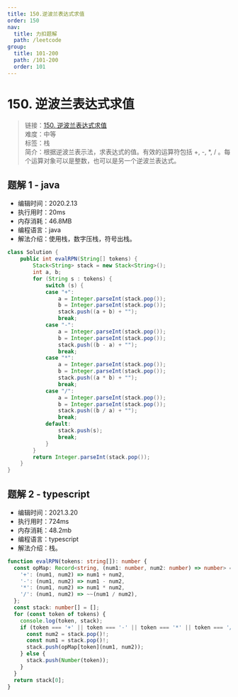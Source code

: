 ```yaml
---
title: 150.逆波兰表达式求值
order: 150
nav:
  title: 力扣题解
  path: /leetcode
group:
  title: 101-200
  path: /101-200
  order: 101
---
```


# 150. 逆波兰表达式求值

> 链接：[150. 逆波兰表达式求值](https://leetcode-cn.com/problems/evaluate-reverse-polish-notation/)  
> 难度：中等  
> 标签：栈  
> 简介：根据逆波兰表示法，求表达式的值。有效的运算符包括 +, -, \*, / 。每个运算对象可以是整数，也可以是另一个逆波兰表达式。

## 题解 1 - java

- 编辑时间：2020.2.13
- 执行用时：20ms
- 内存消耗：46.8MB
- 编程语言：java
- 解法介绍：使用栈，数字压栈，符号出栈。

```java
class Solution {
    public int evalRPN(String[] tokens) {
        Stack<String> stack = new Stack<String>();
		int a, b;
		for (String s : tokens) {
			switch (s) {
			case "+":
				a = Integer.parseInt(stack.pop());
				b = Integer.parseInt(stack.pop());
				stack.push((a + b) + "");
				break;
			case "-":
				a = Integer.parseInt(stack.pop());
				b = Integer.parseInt(stack.pop());
				stack.push((b - a) + "");
				break;
			case "*":
				a = Integer.parseInt(stack.pop());
				b = Integer.parseInt(stack.pop());
				stack.push((a * b) + "");
				break;
			case "/":
				a = Integer.parseInt(stack.pop());
				b = Integer.parseInt(stack.pop());
				stack.push((b / a) + "");
				break;
			default:
				stack.push(s);
				break;
			}
		}
		return Integer.parseInt(stack.pop());
    }
}
```

## 题解 2 - typescript

- 编辑时间：2021.3.20
- 执行用时：724ms
- 内存消耗：48.2mb
- 编程语言：typescript
- 解法介绍：栈。

```typescript
function evalRPN(tokens: string[]): number {
  const opMap: Record<string, (num1: number, num2: number) => number> = {
    '+': (num1, num2) => num1 + num2,
    '-': (num1, num2) => num1 - num2,
    '*': (num1, num2) => num1 * num2,
    '/': (num1, num2) => ~~(num1 / num2),
  };
  const stack: number[] = [];
  for (const token of tokens) {
    console.log(token, stack);
    if (token === '+' || token === '-' || token === '*' || token === '/') {
      const num2 = stack.pop()!;
      const num1 = stack.pop()!;
      stack.push(opMap[token](num1, num2));
    } else {
      stack.push(Number(token));
    }
  }
  return stack[0];
}
```
